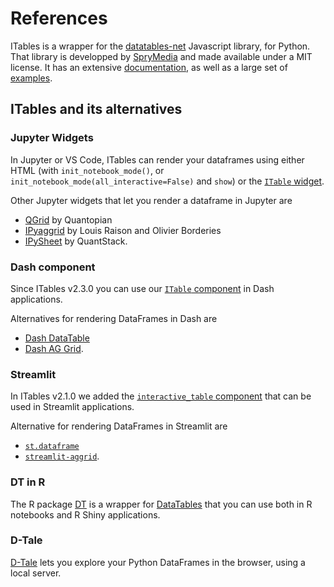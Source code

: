 # References

ITables is a wrapper for the [datatables-net](https://datatables.net) Javascript library, for Python. That library is developped by [SpryMedia](https://sprymedia.co.uk/) and made available under a MIT license. It has an extensive [documentation](https://datatables.net/manual/), as well as a large set of [examples](https://datatables.net/examples/index).

## ITables and its alternatives

### Jupyter Widgets

In Jupyter or VS Code, ITables can render your dataframes using either HTML (with `init_notebook_mode()`, or `init_notebook_mode(all_interactive=False)` and `show`) or the [`ITable` widget](widget.md).

Other Jupyter widgets that let you render a dataframe in Jupyter are
- [QGrid](https://github.com/quantopian/qgrid) by Quantopian
- [IPyaggrid](https://dgothrek.gitlab.io/ipyaggrid/) by Louis Raison and Olivier Borderies
- [IPySheet](https://github.com/QuantStack/ipysheet) by QuantStack.

### Dash component

Since ITables v2.3.0 you can use our [`ITable` component](dash.md) in Dash applications.

Alternatives for rendering DataFrames in Dash are
- [Dash DataTable](https://dash.plotly.com/datatable)
- [Dash AG Grid](https://dash.plotly.com/dash-ag-grid).

### Streamlit

In ITables v2.1.0 we added the [`interactive_table` component](streamlit.md) that can be used in Streamlit applications.

Alternative for rendering DataFrames in Streamlit are
- [`st.dataframe`](https://docs.streamlit.io/develop/api-reference/data/st.dataframe)
- [`streamlit-aggrid`](https://github.com/PablocFonseca/streamlit-aggrid).

### DT in R

The R package [DT](https://rstudio.github.io/DT/) is a wrapper for [DataTables](https://datatables.net/) that you can use both in R notebooks and R Shiny applications.

### D-Tale

[D-Tale](https://github.com/man-group/dtale) lets you explore your Python DataFrames in the browser, using a local server.
